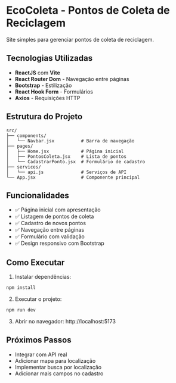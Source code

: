 # EcoColeta - Pontos de Coleta de Reciclagem

Site simples para gerenciar pontos de coleta de reciclagem.

## Tecnologias Utilizadas

- **ReactJS** com **Vite**
- **React Router Dom** - Navegação entre páginas
- **Bootstrap** - Estilização
- **React Hook Form** - Formulários
- **Axios** - Requisições HTTP

## Estrutura do Projeto

```
src/
├── components/
│   └── Navbar.jsx          # Barra de navegação
├── pages/
│   ├── Home.jsx            # Página inicial
│   ├── PontosColeta.jsx    # Lista de pontos
│   └── CadastrarPonto.jsx  # Formulário de cadastro
├── services/
│   └── api.js              # Serviços de API
└── App.jsx                 # Componente principal
```

## Funcionalidades

- ✅ Página inicial com apresentação
- ✅ Listagem de pontos de coleta
- ✅ Cadastro de novos pontos
- ✅ Navegação entre páginas
- ✅ Formulário com validação
- ✅ Design responsivo com Bootstrap

## Como Executar

1. Instalar dependências:
```bash
npm install
```

2. Executar o projeto:
```bash
npm run dev
```

3. Abrir no navegador: http://localhost:5173

## Próximos Passos

- Integrar com API real
- Adicionar mapa para localização
- Implementar busca por localização
- Adicionar mais campos no cadastro